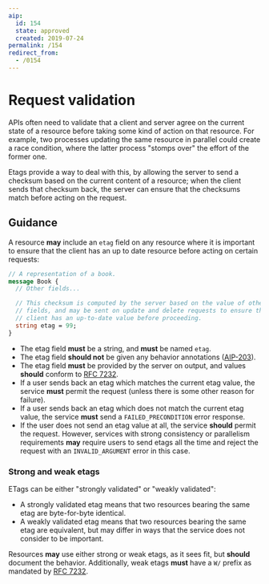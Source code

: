 ```yaml
---
aip:
  id: 154
  state: approved
  created: 2019-07-24
permalink: /154
redirect_from:
  - /0154
---
```


# Request validation

APIs often need to validate that a client and server agree on the current state
of a resource before taking some kind of action on that resource. For example,
two processes updating the same resource in parallel could create a race
condition, where the latter process "stomps over" the effort of the former one.

Etags provide a way to deal with this, by allowing the server to send a
checksum based on the current content of a resource; when the client sends that
checksum back, the server can ensure that the checksums match before acting on
the request.

## Guidance

A resource **may** include an `etag` field on any resource where it is
important to ensure that the client has an up to date resource before acting on
certain requests:

```proto
// A representation of a book.
message Book {
  // Other fields...

  // This checksum is computed by the server based on the value of other
  // fields, and may be sent on update and delete requests to ensure the
  // client has an up-to-date value before proceeding.
  string etag = 99;
}
```

- The etag field **must** be a string, and **must** be named `etag`.
- The etag field **should not** be given any behavior annotations ([AIP-203][aip-203]).
- The etag field **must** be provided by the server on output, and values
  **should** conform to [RFC 7232][].
- If a user sends back an etag which matches the current etag value, the
  service **must** permit the request (unless there is some other reason for
  failure).
- If a user sends back an etag which does not match the current etag value, the
  service **must** send a `FAILED_PRECONDITION` error response.
- If the user does not send an etag value at all, the service **should** permit
  the request. However, services with strong consistency or parallelism
  requirements **may** require users to send etags all the time and reject the
  request with an `INVALID_ARGUMENT` error in this case.

### Strong and weak etags

ETags can be either "strongly validated" or "weakly validated":

- A strongly validated etag means that two resources bearing the same etag are
  byte-for-byte identical.
- A weakly validated etag means that two resources bearing the same etag are
  equivalent, but may differ in ways that the service does not consider to be
  important.

Resources **may** use either strong or weak etags, as it sees fit, but
**should** document the behavior. Additionally, weak etags **must** have a `W/`
prefix as mandated by [RFC 7232][].

[aip-203]: ./0203.md
[rfc 7232]: https://tools.ietf.org/html/rfc7232#section-2.3
